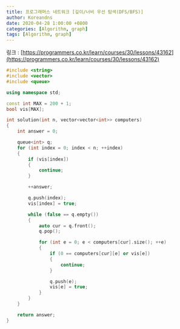 ```yaml
---
title: 프로그래머스 네트워크 [깊이/너비 우선 탐색(DFS/BFS)]
author: Koreandns
date: 2020-04-28 1:00:00 +0800
categories: [Algorithm, graph]
tags: [Algorithm, graph]
---
```




링크 : [https://programmers.co.kr/learn/courses/30/lessons/43162](https://programmers.co.kr/learn/courses/30/lessons/43162)



```c++
#include <string>
#include <vector>
#include <queue>

using namespace std;

const int MAX = 200 + 1;
bool vis[MAX];

int solution(int n, vector<vector<int>> computers)
{
	int answer = 0;

	queue<int> q;
	for (int index = 0; index < n; ++index)
	{
		if (vis[index])
		{
			continue;
		}

		++answer;

		q.push(index);
		vis[index] = true;

		while (false == q.empty())
		{
			auto cur = q.front();
			q.pop();

			for (int e = 0; e < computers[cur].size(); ++e)
			{
				if (0 == computers[cur][e] or vis[e])
				{
					continue;
				}

				q.push(e);
				vis[e] = true;
			}
		}
	}

	return answer;
}
```

